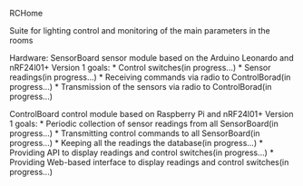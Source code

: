RCHome

Suite for lighting control and monitoring of the main parameters in the rooms

Hardware:
SensorBoard sensor module based on the Arduino Leonardo and nRF24l01+
Version 1 goals:
	* Control switches(in progress...)
	* Sensor readings(in progress...)
	* Receiving commands via radio to ControlBorad(in progress...)
	* Transmission of the sensors via radio to ControlBorad(in progress...)

ControlBoard control module based on Raspberry Pi and nRF24l01+
Version 1 goals:
	* Periodic collection of sensor readings from all SensorBoard(in progress...)
	* Transmitting control commands to all SensorBoard(in progress...)
	* Keeping all the readings the database(in progress...)
	* Providing API to display readings and control switches(in progress...)
	* Providing Web-based interface to display readings and control switches(in progress...)